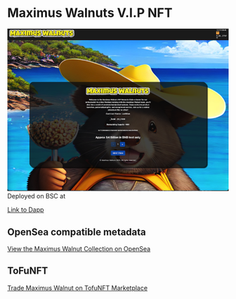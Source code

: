 # Maximus Walnuts V.I.P NFT


![alt text](https://raw.githubusercontent.com/ArielRin/Maximus-Walnuts-mint-test-wallect-connect/master/src/twitter.png "NFT Minting")
Deployed on BSC at 

[Link to Dapp](https://stunning-florentine-35bf7f.netlify.app/)
## OpenSea compatible metadata 
[View the Maximus Walnut Collection on OpenSea](https://opensea.io/collection/maximus-walnut)
## ToFuNFT
[Trade Maximus Walnut on TofuNFT Marketplace](https://opensea.io/collection/maximus-walnut)
